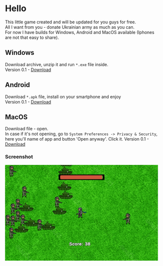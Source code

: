 # Hello
<p>This little game created and will be updated for you guys for free.<br>
 All I want from you - donate Ukrainian army as much as you can.<br>
 For now I have builds for Windows, Android and MacOS available (Iphones are not that easy to share).</p>

 ## Windows
 Download archive, unzip it and run `*.exe` file inside. <br> 
 Version 0.1 - [Download](https://github.com/egorlw26/Help-Ukraine-Game-Builds/releases/tag/v0.1/download/HelpUkraine-0.1.zip)

 ## Android
 Download `*.apk` file, install on your smartphone and enjoy<br>
 Version 0.1 - [Download](https://github.com/egorlw26/Help-Ukraine-Game-Builds/releases/tag/v0.1/download/HelpUkraine-0.1.apk)

 ## MacOS
 Download file - open.<br>
 In case if it's not opening, go to `System Preferences -> Privacy & Security`, here you'll name of app and button 'Open anyway'. Click it.
 Version 0.1 - [Download](https://github.com/egorlw26/Help-Ukraine-Game-Builds/releases/tag/v0.1/download/HelpUkraine-0.1.MacOS.zip)

### Screenshot
 ![](/Screenshots/photo_2022-04-11_00-27-46.jpg)

